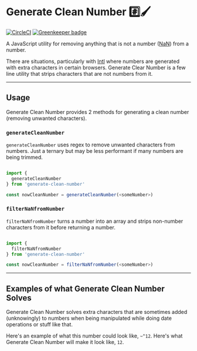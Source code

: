 # Generate Clean Number #️⃣🖌

[![CircleCI](https://circleci.com/gh/yowainwright/generate-clean-number.svg?style=svg)](https://circleci.com/gh/yowainwright/generate-clean-number) [![Greenkeeper badge](https://badges.greenkeeper.io/yowainwright/generate-clean-number.svg?token=9e6575aeed4d6312e467055cb1908beebbac5314e2c55a5dd4437417e5631cde&ts=1550802853168)](https://greenkeeper.io/)



A JavaScript utility for removing anything that is not a number ([NaN](https://developer.mozilla.org/en-US/docs/Web/JavaScript/Reference/Global_Objects/NaN)) from a number.

There are situations, particularly with [Intl](https://developer.mozilla.org/en-US/docs/Web/JavaScript/Reference/Global_Objects/Intl) where numbers are generated with extra characters in certain browsers. Generate Clear Number is a few line utility that strips characters that are not numbers from it. 

----

## Usage

Generate Clean Number provides 2 methods for generating a clean number (removing unwanted characters).

### `generateCleanNumber`

`generateCleanNumber` uses regex to remove unwanted characters from numbers. Just a ternary but may be less performant if many numbers are being trimmed.

```javascript

import {
  generateCleanNumber
} from 'generate-clean-number'

const nowCleanNumber = generateCleanNumber(<someNumber>) 

```

### `filterNaNfromNumber`

`filterNaNfromNumber` turns a number into an array and strips non-number characters from it before returning a number. 

```javascript

import {
  filterNaNfromNumber
} from 'generate-clean-number'

const nowCleanNumber = filterNaNfromNumber(<someNumber>) 

```

----

## Examples of what Generate Clean Number Solves

Generate Clean Number solves extra characters that are sometimes added (unknowingly) to numbers when being manipulated while doing date operations or stuff like that. 

Here's an example of what this number could look like, `~^12`. Here's what Generate Clean Number will make it look like, `12`. 

